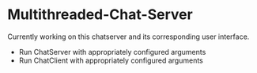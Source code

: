 # Multithreaded-Chat-Server
Currently working on this chatserver and its corresponding user interface.
- Run ChatServer with appropriately configured arguments
- Run ChatClient with appropriately configured arguments 


